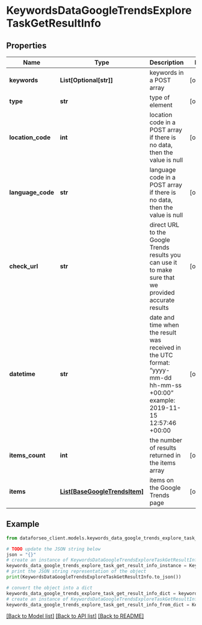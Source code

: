 # KeywordsDataGoogleTrendsExploreTaskGetResultInfo


## Properties

Name | Type | Description | Notes
------------ | ------------- | ------------- | -------------
**keywords** | **List[Optional[str]]** | keywords in a POST array | [optional] 
**type** | **str** | type of element | [optional] 
**location_code** | **int** | location code in a POST array if there is no data, then the value is null | [optional] 
**language_code** | **str** | language code in a POST array if there is no data, then the value is null | [optional] 
**check_url** | **str** | direct URL to the Google Trends results you can use it to make sure that we provided accurate results | [optional] 
**datetime** | **str** | date and time when the result was received in the UTC format: “yyyy-mm-dd hh-mm-ss +00:00” example: 2019-11-15 12:57:46 +00:00 | [optional] 
**items_count** | **int** | the number of results returned in the items array | [optional] 
**items** | [**List[BaseGoogleTrendsItem]**](BaseGoogleTrendsItem.md) | items on the Google Trends page | [optional] 

## Example

```python
from dataforseo_client.models.keywords_data_google_trends_explore_task_get_result_info import KeywordsDataGoogleTrendsExploreTaskGetResultInfo

# TODO update the JSON string below
json = "{}"
# create an instance of KeywordsDataGoogleTrendsExploreTaskGetResultInfo from a JSON string
keywords_data_google_trends_explore_task_get_result_info_instance = KeywordsDataGoogleTrendsExploreTaskGetResultInfo.from_json(json)
# print the JSON string representation of the object
print(KeywordsDataGoogleTrendsExploreTaskGetResultInfo.to_json())

# convert the object into a dict
keywords_data_google_trends_explore_task_get_result_info_dict = keywords_data_google_trends_explore_task_get_result_info_instance.to_dict()
# create an instance of KeywordsDataGoogleTrendsExploreTaskGetResultInfo from a dict
keywords_data_google_trends_explore_task_get_result_info_from_dict = KeywordsDataGoogleTrendsExploreTaskGetResultInfo.from_dict(keywords_data_google_trends_explore_task_get_result_info_dict)
```
[[Back to Model list]](../README.md#documentation-for-models) [[Back to API list]](../README.md#documentation-for-api-endpoints) [[Back to README]](../README.md)


